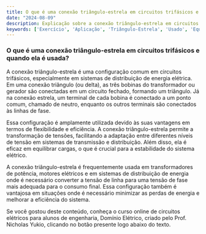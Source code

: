 ```yaml
---
title: O que é uma conexão triângulo-estrela em circuitos trifásicos e quando ela é usada?
date: "2024-08-09"
description: Explicação sobre a conexão triângulo-estrela em circuitos trifásicos e suas aplicações.
keywords: ['Exercício', 'Aplicação', 'Triângulo-Estrela', 'Usado', 'Equilibrado', 'Resolvido', 'Termo']
---
```


### O que é uma conexão triângulo-estrela em circuitos trifásicos e quando ela é usada?

A conexão triângulo-estrela é uma configuração comum em circuitos trifásicos, especialmente em sistemas de distribuição de energia elétrica. Em uma conexão triângulo (ou delta), as três bobinas do transformador ou gerador são conectadas em um circuito fechado, formando um triângulo. Já na conexão estrela, um terminal de cada bobina é conectado a um ponto comum, chamado de neutro, enquanto os outros terminais são conectados às linhas de fase.

Essa configuração é amplamente utilizada devido às suas vantagens em termos de flexibilidade e eficiência. A conexão triângulo-estrela permite a transformação de tensões, facilitando a adaptação entre diferentes níveis de tensão em sistemas de transmissão e distribuição. Além disso, ela é eficaz em equilibrar cargas, o que é crucial para a estabilidade do sistema elétrico.

A conexão triângulo-estrela é frequentemente usada em transformadores de potência, motores elétricos e em sistemas de distribuição de energia onde é necessário converter a tensão de linha para uma tensão de fase mais adequada para o consumo final. Essa configuração também é vantajosa em situações onde é necessário minimizar as perdas de energia e melhorar a eficiência do sistema.

Se você gostou deste conteúdo, conheça o curso online de circuitos elétricos para alunos de engenharia, Domínio Elétrico, criado pelo Prof. Nicholas Yukio, clicando no botão presente logo abaixo do texto.
